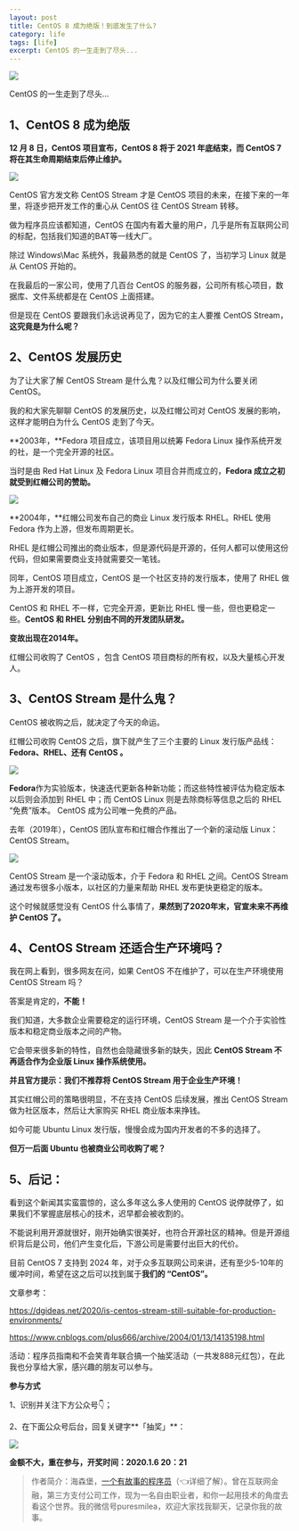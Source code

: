 ```yaml
---
layout: post
title: CentOS 8 成为绝版！到底发生了什么?
category: life
tags: [life]
excerpt: CentOS 的一生走到了尽头...
---
```


![](http://favorites.ren/assets/images/2021/it/jueban/jueban01.jpg) 

CentOS 的一生走到了尽头...

## 1、CentOS 8 成为绝版

**12 月 8 日，CentOS 项目宣布，CentOS 8 将于 2021 年底结束，而 CentOS 7 将在其生命周期结束后停止维护。**

![](http://favorites.ren/assets/images/2021/it/jueban/jueban02.jpg) 

CentOS 官方发文称 CentOS Stream 才是 CentOS 项目的未来，在接下来的一年里，将逐步把开发工作的重心从 CentOS 往 CentOS Stream 转移。

做为程序员应该都知道，CentOS 在国内有着大量的用户，几乎是所有互联网公司的标配，包括我们知道的BAT等一线大厂。

除过 Windows\Mac 系统外，我最熟悉的就是 CentOS 了，当初学习 Linux 就是从 CentOS 开始的。

在我最后的一家公司，使用了几百台 CentOS  的服务器，公司所有核心项目，数据库、文件系统都是在 CentOS 上面搭建。

但是现在 CentOS 要跟我们永远说再见了，因为它的主人要推 CentOS Stream，**这究竟是为什么呢？**

## 2、CentOS 发展历史

为了让大家了解 CentOS Stream 是什么鬼？以及红帽公司为什么要关闭 CentOS。

我的和大家先聊聊 CentOS 的发展历史，以及红帽公司对 CentOS 发展的影响，这样才能明白为什么 CentOS 走到了今天。

**2003年，**Fedora 项目成立，该项目用以统筹 Fedora Linux 操作系统开发的社，是一个完全开源的社区。

当时是由 Red Hat Linux 及 Fedora Linux 项目合并而成立的，**Fedora 成立之初就受到红帽公司的赞助。**

![](http://favorites.ren/assets/images/2021/it/jueban/jueban03.jpg) 

**2004年，**红帽公司发布自己的商业 Linux 发行版本 RHEL。RHEL 使用Fedora 作为上游，但发布周期更长。

RHEL 是红帽公司推出的商业版本，但是源代码是开源的，任何人都可以使用这份代码，但如果需要商业支持就需要交一笔钱。

同年，CentOS 项目成立，CentOS 是一个社区支持的发行版本，使用了 RHEL 做为上游开发的项目。

CentOS 和 RHEL 不一样，它完全开源，更新比 RHEL 慢一些，但也更稳定一些。**CentOS 和 RHEL 分别由不同的开发团队研发。**

**变故出现在2014年。**

红帽公司收购了 CentOS ，包含 CentOS 项目商标的所有权，以及大量核心开发人。

## 3、CentOS Stream 是什么鬼？

CentOS 被收购之后，就决定了今天的命运。

红帽公司收购 CentOS 之后，旗下就产生了三个主要的 Linux 发行版产品线：**Fedora、RHEL、还有 CentOS 。**

![](http://favorites.ren/assets/images/2021/it/jueban/jueban04.jpg) 

**Fedora**作为实验版本，快速迭代更新各种新功能；而这些特性被评估为稳定版本以后则会添加到 RHEL 中；而 CentOS Linux 则是去除商标等信息之后的 RHEL “免费”版本。
CentOS 成为公司唯一免费的产品。

去年（2019年），CentOS 团队宣布和红帽合作推出了一个新的滚动版 Linux：CentOS Stream。

![](http://favorites.ren/assets/images/2021/it/jueban/jueban05.jpg) 

CentOS Stream 是一个滚动版本，介于 Fedora 和 RHEL 之间。CentOS Stream 通过发布很多小版本，以社区的力量来帮助 RHEL 发布更快更稳定的版本。

这个时候就感觉没有 CentOS 什么事情了，**果然到了2020年末，官宣未来不再维护 CentOS 了。**

## 4、CentOS Stream 还适合生产环境吗？

我在网上看到，很多网友在问，如果 CentOS 不在维护了，可以在生产环境使用 CentOS Stream 吗？

答案是肯定的，**不能！**

我们知道，大多数企业需要稳定的运行环境，CentOS Stream 是一个介于实验性版本和稳定商业版本之间的产物。

它会带来很多新的特性，自然也会隐藏很多新的缺失，因此 **CentOS Stream  不再适合作为企业版 Linux 操作系统使用。**

**并且官方提示：我们不推荐将 CentOS Stream 用于企业生产环境！**

其实红帽公司的策略很明显，不在支持 CentOS 后续发展，推出 CentOS Stream 做为社区版本，然后让大家购买 RHEL 商业版本来挣钱。

如今可能 Ubuntu Linux 发行版，慢慢会成为国内开发者的不多的选择了。

**但万一后面 Ubuntu 也被商业公司收购了呢？**

## 5、后记：

看到这个新闻其实蛮震惊的，这么多年这么多人使用的 CentOS 说停就停了，如果我们不掌握底层核心的技术，迟早都会被收割的。

不能说利用开源就很好，刚开始确实很美好，也符合开源社区的精神。但是开源组织背后是公司，他们产生变化后，下游公司是需要付出巨大的代价。

目前 CentOS 7 支持到 2024 年，对于众多互联网公司来讲，还有至少5-10年的缓冲时间，希望在这之后可以找到属于**我们的 “CentOS”。**

文章参考：

https://dgideas.net/2020/is-centos-stream-still-suitable-for-production-environments/

https://www.cnblogs.com/plus666/archive/2004/01/13/14135198.html


活动：程序员指南和不会笑青年联合搞一个抽奖活动（一共发888元红包），在此我也分享给大家，感兴趣的朋友可以参与。

**参与方式**

1、识别并关注下方公众号👇；

2、在下面公众号后台，回复关键字**「抽奖」**：

![](http://favorites.ren/assets/images/2021/it/jueban/jueban06.jpg) 

**金额不大，重在参与，开奖时间：2020.1.6 20：21**

>作者简介：海森堡，[一个有故事的程序员](https://mp.weixin.qq.com/s/bPk_-DcGF_7lTDoR1pKqVg)（👈详细了解）。曾在互联网金融，第三方支付公司工作，现为一名自由职业者，和你一起用技术的角度去看这个世界。我的微信号puresmilea，欢迎大家找我聊天，记录你我的故事。